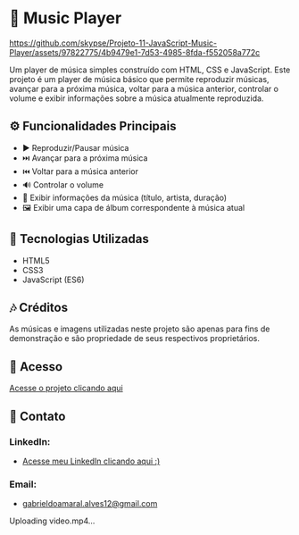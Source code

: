 # 🎵 Music Player
https://github.com/skypse/Projeto-11-JavaScript-Music-Player/assets/97822775/4b9479e1-7d53-4985-8fda-f552058a772c

Um player de música simples construído com HTML, CSS e JavaScript. Este projeto é um player de música básico que permite reproduzir músicas, avançar para a próxima música, voltar para a música anterior, controlar o volume e exibir informações sobre a música atualmente reproduzida.

## ⚙️ Funcionalidades Principais

- ▶️ Reproduzir/Pausar música
- ⏭️ Avançar para a próxima música
- ⏮️ Voltar para a música anterior
- 🔊 Controlar o volume
- 📄 Exibir informações da música (título, artista, duração)
- 🖼️ Exibir uma capa de álbum correspondente à música atual

## 🚀 Tecnologias Utilizadas

- HTML5
- CSS3
- JavaScript (ES6)

## 🎶 Créditos
As músicas e imagens utilizadas neste projeto são apenas para fins de demonstração e são propriedade de seus respectivos proprietários.

## 🔗 Acesso

[Acesse o projeto clicando aqui](https://skypse.github.io/Projeto-11-JavaScript-Music-Player/)

## 📧 Contato

### LinkedIn:
- [Acesse meu LinkedIn clicando aqui :)](https://www.linkedin.com/in/gabriel-do-amaral-alves-3a1055236/)

### Email:
- gabrieldoamaral.alves12@gmail.com


Uploading video.mp4…

